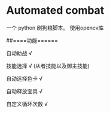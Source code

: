 # Automated combat
一个  python 刷狗粮脚本。 使用opencv库

 ##====功能======
 
自动助战     √

技能选择     √
(从者技能以及御主技能)

自动选择色卡 √

自动释放宝具 √

自定义循环次数 √
